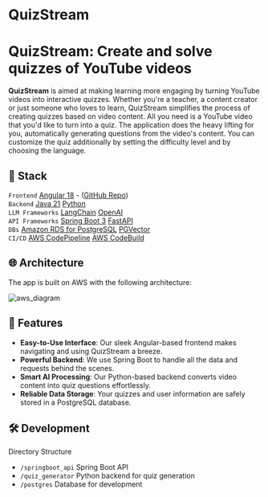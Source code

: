 # QuizStream

# QuizStream: Create and solve quizzes of YouTube videos

**QuizStream** is aimed at making learning more engaging by turning YouTube videos into interactive quizzes. Whether you're a teacher, a content creator or just someone who loves to learn, QuizStream simplifies the process of creating quizzes based on video content. All you need is a YouTube video that you'd like to turn into a quiz. The application does the heavy lifting for you, automatically generating questions from the video's content. You can customize the quiz additionally by setting the difficulty level and by choosing the language.

## 📖 Stack

`Frontend` [Angular 18](https://angular.dev/) - ([GitHub Repo](https://github.com/AndreasX42/quizstream-angular)) \
`Backend` [Java 21](https://openjdk.org/) [Python](https://www.python.org/)\
`LLM Frameworks` [LangChain](https://www.langchain.com/) [OpenAI](https://www.openai.com/) \
`API Frameworks` [Spring Boot 3](https://spring.io/projects/spring-boot) [FastAPI](https://fastapi.tiangolo.com/)\
`DBs` [Amazon RDS for PostgreSQL](https://aws.amazon.com/rds/postgresql/) [PGVector](https://github.com/pgvector/pgvector)\
`CI/CD` [AWS CodePipeline](https://aws.amazon.com/codepipeline/) [AWS CodeBuild](https://aws.amazon.com/codebuild/) 

## 🌐 Architecture

The app is built on AWS with the following architecture:

![aws_diagram](https://github.com/user-attachments/assets/62eb52b8-2ad1-4826-8f84-63686c5b1567)


## 🌟 Features

- **Easy-to-Use Interface**: Our sleek Angular-based frontend makes navigating and using QuizStream a breeze.
- **Powerful Backend**: We use Spring Boot to handle all the data and requests behind the scenes.
- **Smart AI Processing**: Our Python-based backend converts video content into quiz questions effortlessly.
- **Reliable Data Storage**: Your quizzes and user information are safely stored in a PostgreSQL database.

## 🛠️ Development

Directory Structure

- `/springboot_api` Spring Boot API
- `/quiz_generator` Python backend for quiz generation
- `/postgres` Database for development
